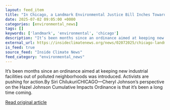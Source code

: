 ```yaml
---
layout: feed_item
title: "In Chicago, a Landmark Environmental Justice Bill Inches Toward Passage"
date: 2025-07-02 09:05:00 +0000
categories: [environmental_news]
tags: []
keywords: ['landmark', 'environmental', 'chicago']
description: "It’s been months since an ordinance aimed at keeping new industrial facilities out of polluted neighborhoods was introduced"
external_url: https://insideclimatenews.org/news/02072025/chicago-landmark-environmental-justice-bill/
is_feed: true
source_feed: "Inside Climate News"
feed_category: "environmental_news"
---
```


It’s been months since an ordinance aimed at keeping new industrial facilities out of polluted neighborhoods was introduced. Activists are pushing for action.By Siri ChilukuriCHICAGO—Cheryl Johnson’s perspective on the Hazel Johnson Cumulative Impacts Ordinance is that it’s been a long time coming.&nbsp;

[Read original article](https://insideclimatenews.org/news/02072025/chicago-landmark-environmental-justice-bill/)
